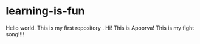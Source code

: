 # learning-is-fun
Hello world.
This is my first repository .
Hi! This is Apoorva!
This is my fight song!!!!
